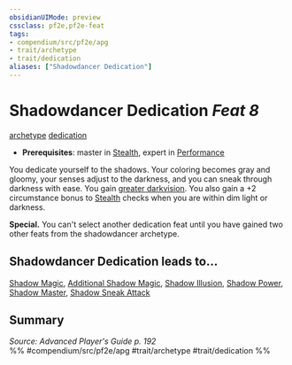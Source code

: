 ```yaml
---
obsidianUIMode: preview
cssclass: pf2e,pf2e-feat
tags:
- compendium/src/pf2e/apg
- trait/archetype
- trait/dedication
aliases: ["Shadowdancer Dedication"]
---
```

# Shadowdancer Dedication  *Feat 8*  
[archetype](../../rules/traits/archetype.md)  [dedication](../../rules/traits/dedication.md)  

- **Prerequisites**: master in [Stealth](../skills.md#Stealth), expert in [Performance](../skills.md#Performance)

You dedicate yourself to the shadows. Your coloring becomes gray and gloomy, your senses adjust to the darkness, and you can sneak through darkness with ease. You gain [greater darkvision](../../rules/abilities/darkvision.md). You also gain a +2 circumstance bonus to [Stealth](../skills.md#Stealth) checks when you are within dim light or darkness.

**Special.** You can't select another dedication feat until you have gained two other feats from the shadowdancer archetype.

## Shadowdancer Dedication leads to...

[Shadow Magic](shadow-magic-apg.md), [Additional Shadow Magic](additional-shadow-magic-apg.md), [Shadow Illusion](shadow-illusion-apg.md), [Shadow Power](shadow-power-apg.md), [Shadow Master](shadow-master-apg.md), [Shadow Sneak Attack](shadow-sneak-attack-apg.md)

## Summary

*Source: Advanced Player's Guide p. 192*  
%% #compendium/src/pf2e/apg #trait/archetype #trait/dedication %%